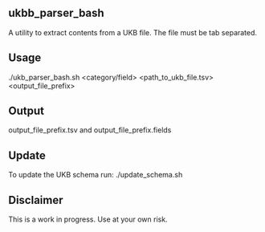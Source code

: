 ## ukbb_parser_bash
A utility to extract contents from a UKB file.
The file must be tab separated.

## Usage
./ukb_parser_bash.sh <category/field> <path_to_ukb_file.tsv> <output_file_prefix>

## Output
output_file_prefix.tsv and output_file_prefix.fields

## Update
To update the UKB schema run:
./update_schema.sh

## Disclaimer
This is a work in progress. Use at your own risk.
